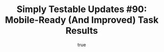 ---
layout: default
title: "Simply Testable Updates #90: Mobile-Ready (And Improved) Task Results"
author:
    name: Jon Cram
    url: https://github.com/webignition
continue_reading: false
newsletter:
    issue_number: 90th
    url: https://us5.campaign-archive1.com/?u=ac75e33d993d2b502e333ddd0&amp;id=17ddebefd6
    highlights:
      - <a href="https://us5.campaign-archive1.com/?u=ac75e33d993d2b502e333ddd0&amp;id=17ddebefd6#mobile-ready-and-improved-task-results">Mobile-ready (and improved) task results</a>
    closing_sentence: Expect the next newsletter in a week from now on 28 May 2014
---